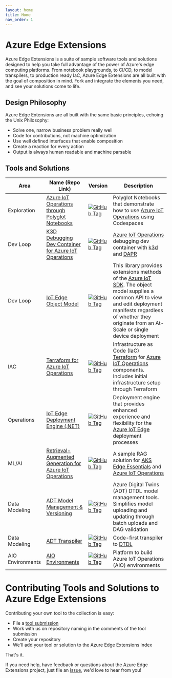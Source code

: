 ```yaml
---
layout: home
title: Home
nav_order: 1
---
```


# Azure Edge Extensions

Azure Edge Extensions is a suite of sample software tools and solutions designed to help you take full advantage of the power of Azure's
edge computing platforms. From notebook playgrounds, to CI/CD, to model transpilers, to production ready IaC, Azure
Edge Extensions are all built with the goal of composition in mind. Fork and integrate the elements you need, and see
your solutions come to life.

## Design Philosophy

Azure Edge Extensions are all built with the same basic principles, echoing the Unix Philosophy:

* Solve one, narrow business problem really well
* Code for contributions, not machine optimization
* Use well defined interfaces that enable composition
* Create a reaction for every action
* Output is always human readable and machine parsable

## Tools and Solutions

|  Area  |  Name (Repo Link)  |  Version  |  Description  |
|----|----|----|----|
|  Exploration  |  [Azure IoT Operations through Polyglot Notebooks](https://github.com/Azure-Samples/azure-edge-extensions-polyglotnotebook-aio)  | [![GitHub Tag](https://img.shields.io/github/v/tag/azure-samples/azure-edge-extensions-polyglotnotebook-aio?logo=github&label=version)](https://github.com/Azure-Samples/azure-edge-extensions-polyglotnotebook-aio/tags) |  Polyglot Notebooks that demonstrate how to use [Azure IoT Operations](https://learn.microsoft.com/en-us/azure/iot-operations/get-started/overview-iot-operations) using Codespaces  |
|  Dev Loop  |  [K3D Debugging Dev Container for Azure IoT Operations](https://github.com/Azure-Samples/azure-edge-extensions-aio-dapr-net-devcontainer-k3d)  |  [![GitHub Tag](https://img.shields.io/github/v/tag/Azure-Samples/azure-edge-extensions-aio-dapr-net-devcontainer-k3d?logo=github&label=version)](https://github.com/Azure-Samples/azure-edge-extensions-aio-dapr-net-devcontainer-k3d/tags)  |  [Azure IoT Operations](https://learn.microsoft.com/en-us/azure/iot-operations/get-started/overview-iot-operations) debugging dev container with [k3d](https://k3d.io/) and [DAPR](https://dapr.io/)  |
|  Dev Loop  |  [IoT Edge Object Model](https://github.com/Azure-Samples/azure-edge-extensions-iotedge-objectmodel-dotnet)  |  [![GitHub Tag](https://img.shields.io/github/v/tag/azure-samples/azure-edge-extensions-iotedge-objectmodel-dotnet?logo=github&label=version)](https://github.com/Azure-Samples/azure-edge-extensions-iotedge-objectmodel-dotnet/tags)  |  This library provides extensions methods of the [Azure IoT SDK](https://learn.microsoft.com/en-us/azure/iot/iot-sdks). The object model supplies a common API to view and edit deployment manifests regardless of whether they originate from an At-Scale or single device deployment  |
|  IAC  |  [Terraform for Azure IoT Operations](https://github.com/Azure-Samples/azure-edge-extensions-aio-iac-terraform)  | [![GitHub Tag](https://img.shields.io/github/v/tag/azure-samples/azure-edge-extensions-aio-iac-terraform?logo=github&label=version)](https://github.com/Azure-Samples/azure-edge-extensions-aio-iac-terraform/tags) |  Infrastructure as Code (IaC) [Terraform](https://www.terraform.io/) for [Azure IoT Operations](https://learn.microsoft.com/en-us/azure/iot-operations/get-started/overview-iot-operations) components. Includes initial infrastructure setup through Terraform  |
|  Operations  |  [IoT Edge Deployment Engine (.NET)](https://github.com/Azure-Samples/azure-edge-extensions-iotedge-deploymentengine-dotnet)  | [![GitHub Tag](https://img.shields.io/github/v/tag/azure-samples/azure-edge-extensions-iotedge-deploymentengine-dotnet?logo=github&label=version)](https://github.com/Azure-Samples/azure-edge-extensions-iotedge-deploymentengine-dotnet/tags) |  Deployment engine that provides enhanced experience and flexibility for the [Azure IoT Edge](https://learn.microsoft.com/en-us/azure/iot-edge/about-iot-edge) deployment processes  |
|  ML/AI  |  [Retrieval-Augmented Generation for Azure IoT Operations](https://github.com/Azure-Samples/azure-edge-extensions-retrieval-augmented-generation)  | [![GitHub Tag](https://img.shields.io/github/v/tag/azure-samples/azure-edge-extensions-retrieval-augmented-generation?logo=github&label=version)](https://github.com/Azure-Samples/azure-edge-extensions-retrieval-augmented-generation/tags) |  A sample RAG solution for [AKS Edge Essentials](https://learn.microsoft.com/en-us/azure/aks/hybrid/aks-edge-overview) and [Azure IoT Operations](https://learn.microsoft.com/en-us/azure/iot-operations/get-started/overview-iot-operations)  |
|  Data Modeling  |  [ADT Model Management & Versioning](https://github.com/Azure-Samples/azure-edge-extensions-adt-modelmgmt) | [![GitHub Tag](https://img.shields.io/github/v/tag/azure-samples/azure-edge-extensions-adt-modelmgmt?logo=github&label=version)](https://github.com/Azure-Samples/azure-edge-extensions-adt-modelmgmt/tags) |  Azure Digital Twins (ADT) DTDL model management tools. Simplifies model uploading and updating through batch uploads and DAG validation  |
|  Data Modeling  |  [ADT Transpiler](https://github.com/Azure-Samples/azure-edge-extensions-adt-transpiler) | [![GitHub Tag](https://img.shields.io/github/v/tag/Azure-Samples/azure-edge-extensions-adt-transpiler?logo=github&label=version)](https://github.com/Azure-Samples/azure-edge-extensions-adt-transpiler/tags) |  Code-first transpiler to [DTDL](https://learn.microsoft.com/en-us/azure/digital-twins/concepts-models#digital-twin-definition-language-dtdl-for-models)  |
|  AIO Environments  |  [AIO Environments](https://github.com/Azure-Samples/azure-edge-extensions-aio-environments) | [![GitHub Tag](https://img.shields.io/github/v/tag/azure-samples/azure-edge-extensions-aio-environments?logo=github&label=version)](https://github.com/Azure-Samples/azure-edge-extensions-aio-environments/tags) |  Platform to build Azure IoT Operations (AIO) environments  |

# Contributing Tools and Solutions to Azure Edge Extensions

Contributing your own tool to the collection is easy:

* File a [tool submission](https://github.com/Azure-Samples/azure-edge-extensions/issues/new?template=TOOL_SUBMISSION.md)
* Work with us on repository naming in the comments of the tool submission
* Create your repository
* We'll add your tool or solution to the Azure Edge Extensions index

That's it.

If you need help, have feedback or questions about the Azure Edge Extensions project, just file an [issue](https://github.com/Azure-Samples/azure-edge-extensions/issues), we'd love to hear from you! 
